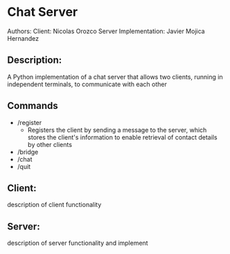 # Chat Server 
Authors:
 Client: Nicolas Orozco 
 Server Implementation: Javier Mojica Hernandez

 ## Description:
A Python implementation of a chat server that allows two clients, running in independent terminals, to communicate with each other

## Commands 
- /register
  * Registers the client by sending a message to the server, which stores the client's information to enable retrieval of contact details by other clients
- /bridge
- /chat
- /quit


 ## Client:
 description of client functionality 

 ## Server:
 description of server functionality and implement 
